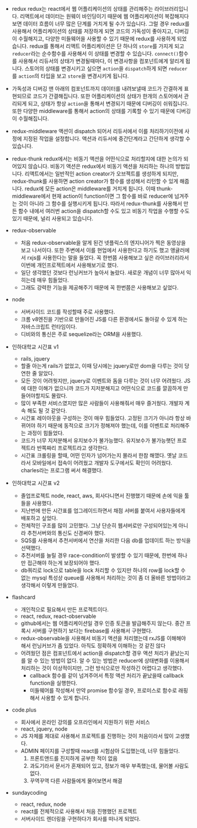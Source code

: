 - redux
redux는 react에서 웹 어플리케이션의 상태를 관리해주는 라이브러리입니다. 리액트에서 데이터는 원웨이 바인딩이기 때문에 웹 어플리케이션이 복잡해지다 보면 데이터 흐름이 너무 많은 단계를 거치게 될 수가 있습니다. 그럴 경우 redux를 사용해서 어플리케이션의 상태를 저장하게 되면 코드의 가독성이 좋아지고, 디버깅이 수월해지고, 다양한 미들웨어을 사용할 수 있기 때문에 redux를 사용하게 되었습니다. redux를 통해서 리액트 어플리케이션은 단 하나의 `store`를 가지게 되고 `reducer`라는 순수함수를 사용해서 이 상태를 변경할 수 있습니다. `connect()`함수를 사용해서 리듀서의 상태가 변경될때마다, 이 변경사항을 컴포넌트에게 알리게 됩니다. 스토어의 상태를 변경시키고 싶으면 `action`을 `dispatch`하게 되면 `reducer`를 `action`의 타입을 보고 `store`을 변경시키게 됩니다. 

- 가독성과 디버깅
맨 아래의 컴포넌트까지 데이터를 내려보낼때 코드가 간결하게 표현되므로 코드가 간결해집니다. 또한 어플리케이션의 상태가 한개의 스토어에서 관리되게 되고, 상태가 항상 `action`을 통해서 변경되기 때문에 디버깅이 쉬워집니다. 또한 다양한 middleware를 통해서 action의 상태를 기록할 수 있기 때문에 디버깅이 수월해집니다.

- redux-middleware
액션이 dispatch 되어서 리듀서에서 이를 처리하기이전에 사정에 지정된 작업을 설정합니다. 액션과 리듀서에 중간단계라고 간단하게 생각할 수 있습니다.

- redux-thunk
redux에서는 비동기 액션을 어떤식으로 처리할지에 대한 논의가 되어있지 않습니다. 비동기 액션은 redux에서 비동기 액션을 처리하는 하나의 방법입니다. 리액트에서는 일반적인 action creator가 오브젝트를 생성하게 되지만, redux-thunk를 사용하면 action creator가 함수를 생성해서 리턴할 수 있게 해줍니다. redux에 모든 action은 middleware를 거치게 됩니다. 이때 thunk-middleware에서 현재 action이 function이면 그 함수를 바로 reducer에 넘겨주는 것이 아니라 그 함수를 실행시키게 됩니다. 따라서 redux-thunk를 사용해서 만든 함수 내에서 여러번 action을 dispatch할 수도 있고 비동기 작업을 수행할 수도 있기 때문에, 널리 사용되고 있습니다.

- redux-observable
  - 처음 redux-observable을 알게 된건 넷플릭스의 엔지니어가 찍은 동영상을 보고 나서이다. 또한 주변에서 이를 현업에서 사용한다고 하기도 했고 앵귤러에서 rxjs를 사용한다는 말을 들었다. 꼭 한번쯤 사용해보고 싶은 라이브러리라서 이번에 개인프로젝트에서 사용해보기로 했다. 
  - 일단 생각했던 것보다 런닝커브가 높아서 놀랐다. 새로운 개념이 너무 많아서 익히는데 매우 힘들었다.
  - 그래도 강력한 기능을 제공해주기 때문에 꼭 한번쯤은 사용해보고 싶었다.
- node 
  - 서버사이드 코드를 작성할때 주로 사용했다.
  - 크롬 v8엔진을 기반으로 만들어진 JS를 다른 환경에서도 돌아갈 수 있게 하는 자바스크립트 런타임이다.
  - 디비와의 통신은 주로 sequelize라는 ORM을 사용했다.


- 인하대학교 시간표 v1
  - rails, jquery
  - 할줄 아는게 rails가 없었고, 이때 당시에는 jquery로만 dom을 다루는 것이 당연한 줄 알았다.
  - 모든 것이 어려웟지만, jquery로 이벤트와 돔을 다루는 것이 너무 어려웠다. JS에 대한 이해가 없으니까 코드가 지저분해지고 어떤식으로 코드를 깔끔하게 만들어야할지도 몰랐다.
  - 많이 부족한 서비스였지만 많은 사람들이 사용해줘서 매우 즐거웠다. 개발자 계속 해도 될 것 같앗다.
  - 시간표 레이아웃을 구성하는 것이 매우 힘들었다. 고정된 크기가 아니라 항상 바뀌어야 하기 때문에 동적으로 크기가 정해져야 했는데, 이를 이벤트로 처리해주는 과정이 힘들었다. 
  - 코드가 너무 지저분해서 유지보수가 불가능했다. 유지보수가 불가능햇던 프로젝트라 반쪽짜리 프로젝트라고 생각한다.
  - 시간표 크롤링을 할때, 어떤 인자가 넘어가는지 몰라서 한참 해맸다. 옛날 코드라서 모바일에서 접속이 어려웠고 개발자 도구에서도 확인이 어려웠다. charles라는 프로그램 써서 해결했다.

- 인하대학교 시간표 v2
  - 졸업프로젝트 node, react, aws, 회사다니면서 진행했기 때문에 손에 익을 툴들을 사용했다.
  - 지난번에 만든 시간표를 업그레이드하면서 채점 서버를 붙여서 사용자들에게 배포하고 싶었다.
  - 전체적인 구조를 많이 고민했다. 그냥 단순히 웹서버로만 구성되어있는게 아니라 추천서버와의 통신도 신경써야 했다.
  - SQS를 사용해서 추천서버에서 연산을 처리한 다음 db를 업데이트 하는 방식을 선택했다.
  - 추천서버를 늘릴 경우 race-condition이 발생할 수 있기 때문에, 한번에 하나만 접근해야 하는게 보장되어야 했다. 
  - db쿼리로 lock으로 table을 lock 처리할 수 있지만 하나의 row를 lock할 수 없는 mysql 특성상 queue를 사용해서 처리하는 것이 좀 더 올바른 방법이라고 생각해서 이렇게 만들었다.

- flashcard
  - 개인적으로 필요해서 만든 프로젝트이다.
  - react, redux, react-observable
  - github에서는 웹 어플리케이션일 경우 인증 토큰을 발급해주지 않는다. 중간 프록시 서버를 구현하기 보다는 firebase를 사용해서 구현했다.
  - redux-observable을 사용해서 비동기 액션을 처리했는데 rxJS를 이해해야 해서 런닝커브가 좀 있었다. 아직도 정확하게 이해하는 것 같진 않다
  - 어려웠던 점은 컴포넌트에서 action을 dispatch할 경우 액션 처리가 끝났는지를 알 수 있는 방법이 없다. 알 수 있는 방법은 reducer에 상태변화를 이용해서 처리하는 것이 이상적이지만, 그런 방식으로만 작성하긴 어렵다고 생각했다. 
    - callback 함수를 같이 넘겨주어서 특정 액션 처리가 끝났을때 callback function을 실행한다.
    - 미들웨어를 작성해서 만약 promise 함수일 경우, 프로미스로 함수로 래핑해서 사용할 수 있게 합니다.

- code.plus
  - 회사에서 온라인 강의를 오프라인에서 지원하기 위한 서비스
  - react, jquery, node
  - JS 자체를 제대로 사용해서 프로젝트를 진행하는 것이 처음이라서 많이 고생했다.
  - ADMIN 페이지를 구성할때 react를 시험삼아 도입했는데, 너무 힘들었다.
    1. 프론트앤드를 진지하게 공부한 적이 없음
    2. 과도기라서 문서가 혼재되어 있고, 정보가 매우 부족했는데, 물어볼 사람도 없다.
    3. 꾸역꾸역 다른 사람들에게 물어보면서 해결

- sundaycoding
  - react, redux, node
  - react를 전체적으로 사용해서 처음 진행했던 프로젝트
  - 서버사이드 렌더링을 구현하다가 회사를 떠나게 되었다.